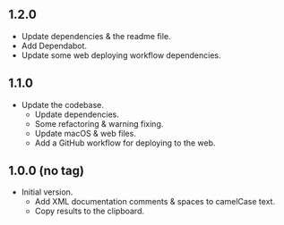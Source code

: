 ## 1.2.0

- Update dependencies & the readme file.
- Add Dependabot.
- Update some web deploying workflow dependencies.

## 1.1.0

- Update the codebase.
  - Update dependencies.
  - Some refactoring & warning fixing.
  - Update macOS & web files.
  - Add a GitHub workflow for deploying to the web.

## 1.0.0 (no tag)

- Initial version.
  - Add XML documentation comments & spaces to camelCase text.
  - Copy results to the clipboard.
